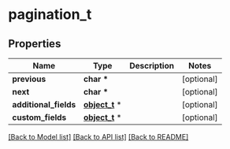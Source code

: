 # pagination_t

## Properties
Name | Type | Description | Notes
------------ | ------------- | ------------- | -------------
**previous** | **char \*** |  | [optional] 
**next** | **char \*** |  | [optional] 
**additional_fields** | [**object_t**](.md) \* |  | [optional] 
**custom_fields** | [**object_t**](.md) \* |  | [optional] 

[[Back to Model list]](../README.md#documentation-for-models) [[Back to API list]](../README.md#documentation-for-api-endpoints) [[Back to README]](../README.md)


